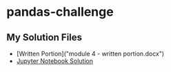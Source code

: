 # pandas-challenge

## My Solution Files

- [Written Portion]("module 4 - written portion.docx")
- [Jupyter Notebook Solution](PyCitySchools/my_solution.ipynb)